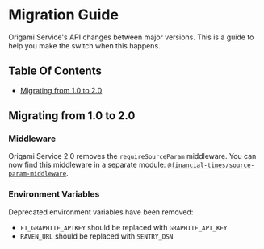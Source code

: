 
Migration Guide
===============

Origami Service's API changes between major versions. This is a guide to help you make the switch when this happens.


Table Of Contents
-----------------

  - [Migrating from 1.0 to 2.0](#migrating-from-10-to-20)


Migrating from 1.0 to 2.0
-------------------------

### Middleware

Origami Service 2.0 removes the `requireSourceParam` middleware. You can now find this middleware in a separate module: [`@financial-times/source-param-middleware`](https://github.com/Financial-Times/source-param-middleware).

### Environment Variables

Deprecated environment variables have been removed:

  - `FT_GRAPHITE_APIKEY` should be replaced with `GRAPHITE_API_KEY`
  - `RAVEN_URL` should be replaced with `SENTRY_DSN`
